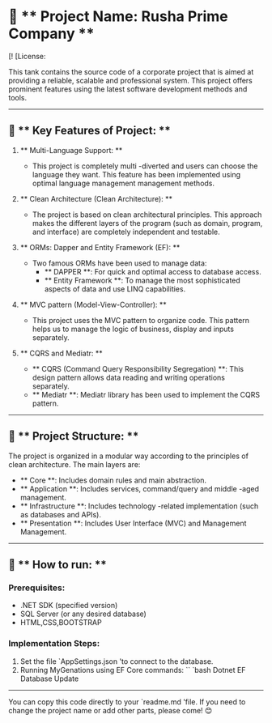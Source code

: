 # 🏢 ** Project Name:  Rusha Prime Company  **

[! [License:

This tank contains the source code of a corporate project that is aimed at providing a reliable, scalable and professional system.  This project offers prominent features using the latest software development methods and tools.

---

## 🌟 ** Key Features of Project:  **

1. ** Multi-Language Support: **
   - This project is completely multi -diverted and users can choose the language they want.  This feature has been implemented using optimal language management management methods.

2. ** Clean Architecture (Clean Architecture): **
   - The project is based on clean architectural principles.  This approach makes the different layers of the program (such as domain, program, and interface) are completely independent and testable.

3. ** ORMs: Dapper and Entity Framework (EF): **
   - Two famous ORMs have been used to manage data:
     - ** DAPPER **: For quick and optimal access to database access.
     - ** Entity Framework **: To manage the most sophisticated aspects of data and use LINQ capabilities.

4. ** MVC pattern (Model-View-Controller): **
   - This project uses the MVC pattern to organize code.  This pattern helps us to manage the logic of business, display and inputs separately.

5. ** CQRS and Mediatr: **
   - ** CQRS (Command Query Responsibility Segregation) **: This design pattern allows data reading and writing operations separately.
   - ** Mediatr **: Mediatr library has been used to implement the CQRS pattern.

---

## 📂 ** Project Structure: **

The project is organized in a modular way according to the principles of clean architecture.  The main layers are:

- ** Core **: Includes domain rules and main abstraction.
- ** Application **: Includes services, command/query and middle -aged management.
- ** Infrastructure **: Includes technology -related implementation (such as databases and APIs).
- ** Presentation **: Includes User Interface (MVC) and Management Management.

---

## 🚀 ** How to run: **

### Prerequisites:
- .NET SDK (specified version)
- SQL Server (or any desired database)
- HTML,CSS,BOOTSTRAP

### Implementation Steps:
1. Set the file `AppSettings.json 'to connect to the database.
2. Running MyGenations using EF Core commands:
   `` `bash
   Dotnet EF Database Update



---

You can copy this code directly to your `readme.md 'file.  If you need to change the project name or add other parts, please come!  😊
